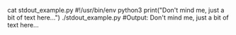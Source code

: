 cat stdout_example.py
#!/usr/bin/env python3
print("Don't mind me, just a bit of text here...")
./stdout_example.py
#Output: Don't mind me, just a bit of text here...
